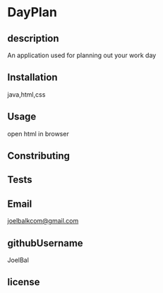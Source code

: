 # DayPlan


## description
An application used for planning out your work day
## Installation
java,html,css
## Usage
open html in browser
## Constributing

## Tests

## Email
joelbalkcom@gmail.com
## githubUsername
JoelBal
## license




